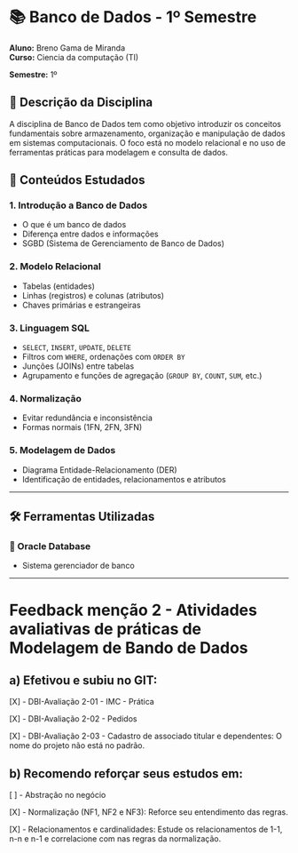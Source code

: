 # 📚 Banco de Dados - 1º Semestre

**Aluno:** Breno Gama de Miranda  
**Curso:** Ciencia da computação (TI)

**Semestre:** 1º  

## 📝 Descrição da Disciplina

A disciplina de Banco de Dados tem como objetivo introduzir os conceitos fundamentais sobre armazenamento, organização e manipulação de dados em sistemas computacionais. O foco está no modelo relacional e no uso de ferramentas práticas para modelagem e consulta de dados.

## 🧠 Conteúdos Estudados

### 1. Introdução a Banco de Dados
- O que é um banco de dados
- Diferença entre dados e informações
- SGBD (Sistema de Gerenciamento de Banco de Dados)

### 2. Modelo Relacional
- Tabelas (entidades)
- Linhas (registros) e colunas (atributos)
- Chaves primárias e estrangeiras

### 3. Linguagem SQL
- `SELECT`, `INSERT`, `UPDATE`, `DELETE`
- Filtros com `WHERE`, ordenações com `ORDER BY`
- Junções (JOINs) entre tabelas
- Agrupamento e funções de agregação (`GROUP BY`, `COUNT`, `SUM`, etc.)

### 4. Normalização
- Evitar redundância e inconsistência
- Formas normais (1FN, 2FN, 3FN)

### 5. Modelagem de Dados
- Diagrama Entidade-Relacionamento (DER)
- Identificação de entidades, relacionamentos e atributos

---

## 🛠️ Ferramentas Utilizadas

### 🔸 Oracle Database
- Sistema gerenciador de banco

---

# Feedback menção 2 - Atividades avaliativas de práticas de Modelagem de Bando de Dados
## a) Efetivou e subiu no GIT:

 [X] - DBI-Avaliação 2-01 - IMC - Prática
 
 [X] - DBI-Avaliação 2-02 - Pedidos
 
 [X] - DBI-Avaliação 2-03 - Cadastro de associado titular e dependentes: O nome do projeto não está no padrão.
 

## b) Recomendo reforçar seus estudos em:

 [ ] - Abstração no negócio
 
 [X] - Normalização (NF1, NF2 e NF3): Reforce seu entendimento das regras.
 
 [X] - Relacionamentos e cardinalidades: Estude os relacionamentos de 1-1, n-n e n-1 e correlacione com nas regras da normalização.
